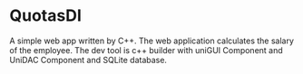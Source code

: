 # QuotasDI
A simple web app written by C++. The web application calculates the salary of the employee. The dev tool is c++ builder with uniGUI Component and UniDAC Component and SQLite database.

